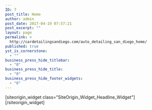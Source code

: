 ```yaml
---
ID: 7
post_title: Home
author: admin
post_date: 2017-04-19 07:57:21
post_excerpt: ""
layout: page
permalink: >
  http://cardetailingsandiego.com/auto_detailing_san_diego_home/
published: true
yst_is_cornerstone:
  - ""
business_press_hide_titlebar:
  - "0"
business_press_hide_title:
  - "0"
business_press_hide_footer_widgets:
  - "0"
---
```

<div id="pl-7" class="panel-layout">
<div id="pg-7-0" class="panel-grid panel-has-style" data-style="{&quot;padding&quot;:&quot;35px&quot;,&quot;background_display&quot;:&quot;tile&quot;}">
<div class="panel-row-style panel-row-style-for-7-0">
<div id="pgc-7-0-0" class="panel-grid-cell" data-weight="0.2">
<div id="panel-7-0-0-0" class="so-panel widget widget_sow-headline panel-first-child panel-last-child" data-index="0" data-style="{&quot;background_display&quot;:&quot;tile&quot;}">[siteorigin_widget class="SiteOrigin_Widget_Headline_Widget"]<input type="hidden" value="{&quot;instance&quot;:{&quot;headline&quot;:{&quot;text&quot;:&quot;&quot;,&quot;destination_url&quot;:&quot;&quot;,&quot;tag&quot;:&quot;h1&quot;,&quot;color&quot;:false,&quot;hover_color&quot;:false,&quot;font&quot;:&quot;default&quot;,&quot;font_size&quot;:false,&quot;font_size_unit&quot;:&quot;px&quot;,&quot;align&quot;:&quot;center&quot;,&quot;line_height&quot;:false,&quot;line_height_unit&quot;:&quot;px&quot;,&quot;margin&quot;:false,&quot;margin_unit&quot;:&quot;px&quot;,&quot;so_field_container_state&quot;:&quot;open&quot;,&quot;new_window&quot;:false},&quot;sub_headline&quot;:{&quot;text&quot;:&quot;&quot;,&quot;destination_url&quot;:&quot;&quot;,&quot;tag&quot;:&quot;h3&quot;,&quot;color&quot;:false,&quot;hover_color&quot;:false,&quot;font&quot;:&quot;default&quot;,&quot;font_size&quot;:false,&quot;font_size_unit&quot;:&quot;px&quot;,&quot;align&quot;:&quot;center&quot;,&quot;line_height&quot;:false,&quot;line_height_unit&quot;:&quot;px&quot;,&quot;margin&quot;:false,&quot;margin_unit&quot;:&quot;px&quot;,&quot;so_field_container_state&quot;:&quot;closed&quot;,&quot;new_window&quot;:false},&quot;divider&quot;:{&quot;style&quot;:&quot;solid&quot;,&quot;color&quot;:&quot;#EEEEEE&quot;,&quot;thickness&quot;:1,&quot;align&quot;:&quot;center&quot;,&quot;width&quot;:&quot;80%&quot;,&quot;width_unit&quot;:&quot;%&quot;,&quot;margin&quot;:false,&quot;margin_unit&quot;:&quot;px&quot;,&quot;so_field_container_state&quot;:&quot;closed&quot;},&quot;order&quot;:[&quot;headline&quot;,&quot;divider&quot;,&quot;sub_headline&quot;],&quot;_sow_form_id&quot;:&quot;58ffca9f5279a&quot;,&quot;fittext&quot;:false},&quot;args&quot;:{&quot;before_widget&quot;:&quot;&lt;div id=\&quot;panel-7-0-0-0\&quot; class=\&quot;so-panel widget widget_sow-headline panel-first-child panel-last-child\&quot; data-index=\&quot;0\&quot; data-style=\&quot;{&amp;quot;background_display&amp;quot;:&amp;quot;tile&amp;quot;}\&quot; &gt;&quot;,&quot;after_widget&quot;:&quot;&lt;\/div&gt;&quot;,&quot;before_title&quot;:&quot;&lt;h3 class=\&quot;widget-title\&quot;&gt;&quot;,&quot;after_title&quot;:&quot;&lt;\/h3&gt;&quot;,&quot;widget_id&quot;:&quot;widget-0-0-0&quot;}}" />[/siteorigin_widget]</div>
</div>
<div id="pgc-7-0-1" class="panel-grid-cell panel-grid-cell-empty panel-grid-cell-mobile-last" data-weight="0.6"></div>
<div id="pgc-7-0-2" class="panel-grid-cell panel-grid-cell-empty" data-weight="0.2"></div>
</div>
</div>
</div>
